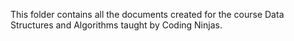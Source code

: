 This folder contains all the documents created for the course Data Structures and Algorithms taught by Coding Ninjas.
